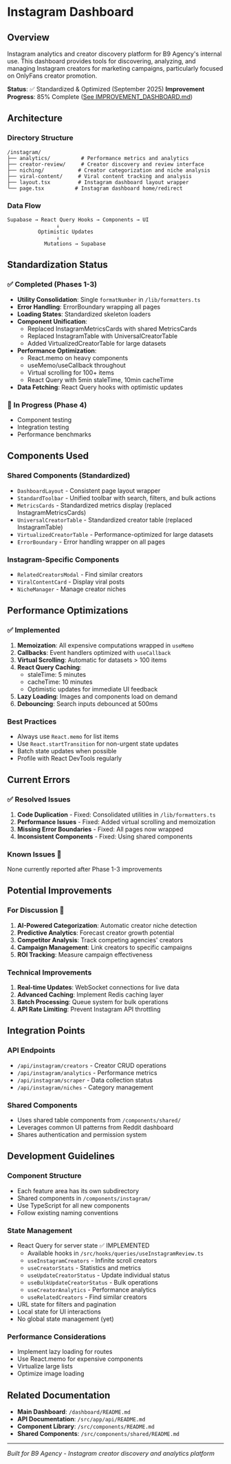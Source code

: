 # Instagram Dashboard

## Overview

Instagram analytics and creator discovery platform for B9 Agency's internal use. This dashboard provides tools for discovering, analyzing, and managing Instagram creators for marketing campaigns, particularly focused on OnlyFans creator promotion.

**Status**: ✅ Standardized & Optimized (September 2025)
**Improvement Progress**: 85% Complete ([See IMPROVEMENT_DASHBOARD.md](./IMPROVEMENT_DASHBOARD.md))

## Architecture

### Directory Structure
```
/instagram/
├── analytics/          # Performance metrics and analytics
├── creator-review/     # Creator discovery and review interface
├── niching/           # Creator categorization and niche analysis
├── viral-content/     # Viral content tracking and analysis
├── layout.tsx         # Instagram dashboard layout wrapper
└── page.tsx          # Instagram dashboard home/redirect
```

### Data Flow
```
Supabase → React Query Hooks → Components → UI
                ↓
          Optimistic Updates
                ↓
            Mutations → Supabase
```

## Standardization Status

### ✅ Completed (Phases 1-3)
- **Utility Consolidation**: Single `formatNumber` in `/lib/formatters.ts`
- **Error Handling**: ErrorBoundary wrapping all pages
- **Loading States**: Standardized skeleton loaders
- **Component Unification**:
  - Replaced InstagramMetricsCards with shared MetricsCards
  - Replaced InstagramTable with UniversalCreatorTable
  - Added VirtualizedCreatorTable for large datasets
- **Performance Optimization**:
  - React.memo on heavy components
  - useMemo/useCallback throughout
  - Virtual scrolling for 100+ items
  - React Query with 5min staleTime, 10min cacheTime
- **Data Fetching**: React Query hooks with optimistic updates

### 🔄 In Progress (Phase 4)
- Component testing
- Integration testing
- Performance benchmarks

## Components Used

### Shared Components (Standardized)
- `DashboardLayout` - Consistent page layout wrapper
- `StandardToolbar` - Unified toolbar with search, filters, and bulk actions
- `MetricsCards` - Standardized metrics display (replaced InstagramMetricsCards)
- `UniversalCreatorTable` - Standardized creator table (replaced InstagramTable)
- `VirtualizedCreatorTable` - Performance-optimized for large datasets
- `ErrorBoundary` - Error handling wrapper on all pages

### Instagram-Specific Components
- `RelatedCreatorsModal` - Find similar creators
- `ViralContentCard` - Display viral posts
- `NicheManager` - Manage creator niches

## Performance Optimizations

### ✅ Implemented
1. **Memoization**: All expensive computations wrapped in `useMemo`
2. **Callbacks**: Event handlers optimized with `useCallback`
3. **Virtual Scrolling**: Automatic for datasets > 100 items
4. **React Query Caching**:
   - staleTime: 5 minutes
   - cacheTime: 10 minutes
   - Optimistic updates for immediate UI feedback
5. **Lazy Loading**: Images and components load on demand
6. **Debouncing**: Search inputs debounced at 500ms

### Best Practices
- Always use `React.memo` for list items
- Use `React.startTransition` for non-urgent state updates
- Batch state updates when possible
- Profile with React DevTools regularly

## Current Errors

### ✅ Resolved Issues
1. **Code Duplication** - Fixed: Consolidated utilities in `/lib/formatters.ts`
2. **Performance Issues** - Fixed: Added virtual scrolling and memoization
3. **Missing Error Boundaries** - Fixed: All pages now wrapped
4. **Inconsistent Components** - Fixed: Using shared components

### Known Issues 🐛
None currently reported after Phase 1-3 improvements

## Potential Improvements

### For Discussion 💭
1. **AI-Powered Categorization**: Automatic creator niche detection
2. **Predictive Analytics**: Forecast creator growth potential
3. **Competitor Analysis**: Track competing agencies' creators
4. **Campaign Management**: Link creators to specific campaigns
5. **ROI Tracking**: Measure campaign effectiveness

### Technical Improvements
1. **Real-time Updates**: WebSocket connections for live data
2. **Advanced Caching**: Implement Redis caching layer
3. **Batch Processing**: Queue system for bulk operations
4. **API Rate Limiting**: Prevent Instagram API throttling

## Integration Points

### API Endpoints
- `/api/instagram/creators` - Creator CRUD operations
- `/api/instagram/analytics` - Performance metrics
- `/api/instagram/scraper` - Data collection status
- `/api/instagram/niches` - Category management

### Shared Components
- Uses shared table components from `/components/shared/`
- Leverages common UI patterns from Reddit dashboard
- Shares authentication and permission system

## Development Guidelines

### Component Structure
- Each feature area has its own subdirectory
- Shared components in `/components/instagram/`
- Use TypeScript for all new components
- Follow existing naming conventions

### State Management
- React Query for server state ✅ IMPLEMENTED
  - Available hooks in `/src/hooks/queries/useInstagramReview.ts`
  - `useInstagramCreators` - Infinite scroll creators
  - `useCreatorStats` - Statistics and metrics
  - `useUpdateCreatorStatus` - Update individual status
  - `useBulkUpdateCreatorStatus` - Bulk operations
  - `useCreatorAnalytics` - Performance analytics
  - `useRelatedCreators` - Find similar creators
- URL state for filters and pagination
- Local state for UI interactions
- No global state management (yet)

### Performance Considerations
- Implement lazy loading for routes
- Use React.memo for expensive components
- Virtualize large lists
- Optimize image loading

## Related Documentation

- **Main Dashboard**: `/dashboard/README.md`
- **API Documentation**: `/src/app/api/README.md`
- **Component Library**: `/src/components/README.md`
- **Shared Components**: `/src/components/shared/README.md`

---

*Built for B9 Agency - Instagram creator discovery and analytics platform*